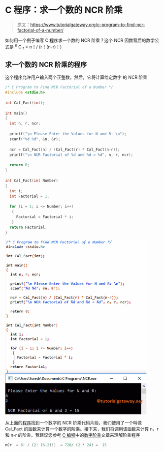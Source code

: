 # C 程序：求一个数的 NCR 阶乘

> 原文：<https://www.tutorialgateway.org/c-program-to-find-ncr-factorial-of-a-number/>

如何用一个例子编写 C 程序求一个数的 NCR 阶乘？这个 NCR 因数背后的数学公式是 <sup>n</sup> C <sub>r</sub> = n！/ (r！(n-r)！)

## 求一个数的 NCR 阶乘的程序

这个程序允许用户输入两个正整数。然后，它将计算给定数字 的 NCR 阶乘

```c
/* C Program to Find NCR Factorial of a Number */
#include <stdio.h>

int Cal_Fact(int);  

int main()
{
  int n, r, ncr; 

  printf("\n Please Enter the Values for N and R: \n");
  scanf("%d %d", &n, &r);

  ncr = Cal_Fact(n) / (Cal_Fact(r) * Cal_Fact(n-r));
  printf("\n NCR Factorial of %d and %d = %d", n, r, ncr);

  return 0;
}

int Cal_Fact(int Number)
{ 
  int i; 
  int Factorial = 1;

  for (i = 1; i <= Number; i++)
   {
     Factorial = Factorial * i;
   }
  return Factorial;
}
```

![C Program to Find NCR Factorial of a Number Example](img/704fae1653ff12f55dfbdc1777979e62.png)

从上面的[程序](https://www.tutorialgateway.org/c-programming-examples/)找到一个数字的 NCR 阶乘代码片段，我们使用了一个叫做 Cal_Fact 的函数来计算一个数字的阶乘。接下来，我们将调用该函数来计算 n，r 和 n-r 的阶乘。我建议您参考 [C 编程](https://www.tutorialgateway.org/c-programming/)中的[数字阶乘](https://www.tutorialgateway.org/c-program-to-find-factorial-of-a-number/)文章来理解阶乘程序

```c
nCr  = 6! / (2! (6-2)!)  = 720/ (2 * 24) =  15
```